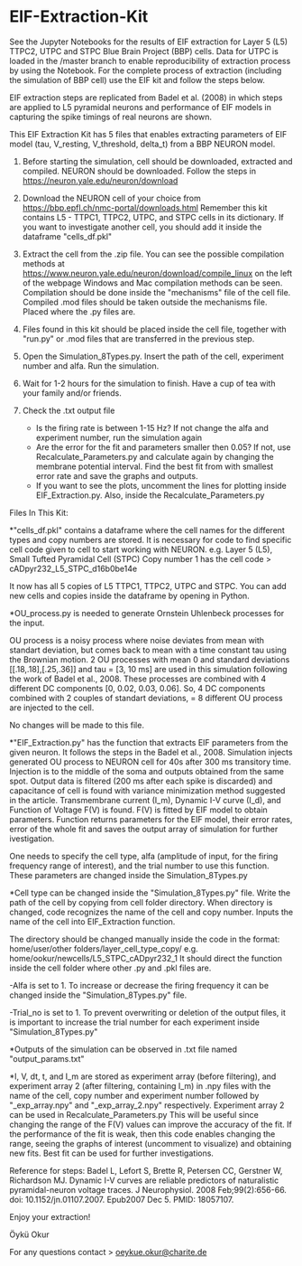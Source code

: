 # EIF-Extraction-Kit
See the Jupyter Notebooks for the results of EIF extraction for Layer 5 (L5) TTPC2, UTPC and STPC Blue Brain Project (BBP) cells. Data for UTPC is loaded in the /master branch to enable reproducibility of extraction process by using the Notebook. For the complete process of extraction (including the simulation of BBP cell) use the EIF kit and follow the steps below. 

EIF extraction steps are replicated from Badel et al. (2008) in which steps are applied to L5 pyramidal neurons and performance of EIF models in capturing the spike timings of real neurons are shown. 

This EIF Extraction Kit has 5 files that enables extracting parameters of EIF model (tau, V_resting, V_threshold, delta_t) from a BBP NEURON model.

1) Before starting the simulation, cell should be downloaded, extracted and compiled. NEURON should be downloaded. 
Follow the steps in https://neuron.yale.edu/neuron/download

2) Download the NEURON cell of your choice from https://bbp.epfl.ch/nmc-portal/downloads.html 
Remember this kit contains L5 - TTPC1, TTPC2, UTPC, and STPC cells in its dictionary. If you want to investigate another cell,
you should add it inside the dataframe "cells_df.pkl"

3) Extract the cell from the .zip file. You can see the possible compilation methods at https://www.neuron.yale.edu/neuron/download/compile_linux
on the left of the webpage Windows and Mac compilation methods can be seen. 
Compilation should be done inside the "mechanisms" file of the cell file.
Compiled .mod files should be taken outside the mechanisms file. Placed where the .py files are.

4) Files found in this kit should be placed inside the cell file, together with "run.py" or .mod files that are transferred in the previous step.
5) Open the Simulation_8Types.py. Insert the path of the cell, experiment number and alfa. Run the simulation. 
6) Wait for 1-2 hours for the simulation to finish. Have a cup of tea with your family and/or friends. 
7) Check the .txt output file 
   - Is the firing rate is between 1-15 Hz? If not change the alfa and experiment number, run the simulation again
   - Are the error for the fit and parameters smaller then 0.05? If not, use Recalculate_Parameters.py and calculate again by 
     changing the membrane potential interval. Find the best fit from with smallest error rate and save the graphs and outputs.
   - If you want to see the plots, uncomment the lines for plotting inside EIF_Extraction.py. Also, inside the Recalculate_Parameters.py

Files In This Kit:

*"cells_df.pkl" contains a dataframe where the cell names for the different types and copy numbers are stored. It is necessary for code to find specific
   cell code given to cell to start working with NEURON. e.g. Layer 5 (L5), Small Tufted Pyramidal Cell (STPC) Copy number 1 has the cell code > cADpyr232_L5_STPC_d16b0be14e

   It now has all 5 copies of L5 TTPC1, TTPC2, UTPC and STPC. You can add new cells and copies inside the dataframe by opening in Python. 

*OU_process.py is needed to generate Ornstein Uhlenbeck processes for the input. 

   OU process is a noisy process where noise deviates from mean with standart deviation, but comes back to mean 
   with a time constant tau using the Brownian motion. 2 OU processes with mean 0 and standard deviations [[.18,.18],[.25,.36]] and tau = [3, 10 ms] 
   are used in this simulation following the work of Badel et al., 2008. 
   These processes are combined with 4 different DC components [0, 0.02, 0.03, 0.06].
   So, 4 DC components combined with 2 couples of standart deviations, = 8 different OU process are injected to the cell. 

No changes will be made to this file.

*"EIF_Extraction.py" has the function that extracts EIF parameters from the given neuron. 
   It follows the steps in the Badel et al., 2008. 
   Simulation injects generated OU process to NEURON cell for 40s after 300 ms transitory time. Injection is to the middle 
   of the soma and outputs obtained from the same spot. Output data is filtered (200 ms after each spike is discarded)
   and capacitance of cell is found with variance minimization method suggested in the article. 
   Transmembrane current (I_m), Dynamic I-V curve (I_d), and Function of Voltage F(V) is found. F(V) is fitted by 
   EIF model to obtain parameters. Function returns parameters for the EIF model, their error rates, error of the whole fit 
   and saves the output array of simulation for further ivestigation.

   One needs to specify the cell type, alfa (amplitude of input, for the firing frequency range of interest), and the trial number to use this function. 
   These parameters are changed inside the Simulation_8Types.py

*Cell type can be changed inside the "Simulation_8Types.py" file. Write the path of the cell by copying from cell folder directory.
   When directory is changed, code recognizes the name of the cell and copy number. Inputs the name of the cell into EIF_Extraction function.

   The directory should be changed manually inside the code in the format: home/user/other folders/layer_cell_type_copy/ e.g. home/ookur/newcells/L5_STPC_cADpyr232_1
   It should direct the function inside the cell folder where other .py and .pkl files are.

  -Alfa is set to 1. 
   To increase or decrease the firing frequency it can be changed inside the "Simulation_8Types.py" file.

  -Trial_no is set to 1. 
   To prevent overwriting or deletion of the output files, it is important to increase the trial number for each experiment inside "Simulation_8Types.py"

*Outputs of the simulation can be observed in .txt file named "output_params.txt"

*I, V, dt, t, and I_m are stored as experiment array (before filtering), and experiment array 2 (after filtering, containing I_m) in .npy files with the name of the cell, copy number and experiment number followed by "_exp_array.npy" and "_exp_array_2.npy" respectively.
   Experiment array 2 can be used in Recalculate_Parameters.py 
   This will be useful since changing the range of the F(V) values can improve the accuracy of the fit. 
   If the performance of the fit is weak, then this code enables changing the range, seeing the graphs of interest (uncomment to visualize) 
   and obtaining new fits. Best fit can be used for further investigations.

Reference for steps: 
Badel L, Lefort S, Brette R, Petersen CC, Gerstner W, Richardson MJ. Dynamic I-V curves are reliable predictors of naturalistic pyramidal-neuron
voltage traces. J Neurophysiol. 2008 Feb;99(2):656-66. doi: 10.1152/jn.01107.2007. Epub2007 Dec 5. PMID: 18057107.

Enjoy your extraction!

Öykü Okur

For any questions contact > oeykue.okur@charite.de




